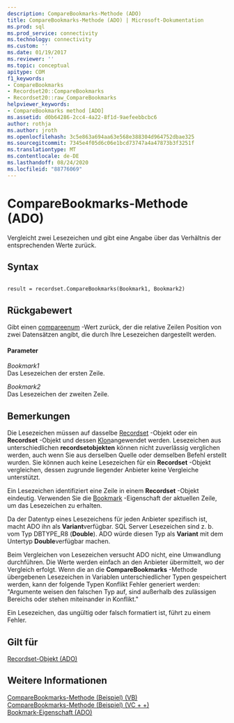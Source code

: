 ```yaml
---
description: CompareBookmarks-Methode (ADO)
title: CompareBookmarks-Methode (ADO) | Microsoft-Dokumentation
ms.prod: sql
ms.prod_service: connectivity
ms.technology: connectivity
ms.custom: ''
ms.date: 01/19/2017
ms.reviewer: ''
ms.topic: conceptual
apitype: COM
f1_keywords:
- CompareBookmarks
- Recordset20::CompareBookmarks
- Recordset20::raw_CompareBookmarks
helpviewer_keywords:
- CompareBookmarks method [ADO]
ms.assetid: d0b64286-2cc4-4a22-8f1d-9aefeebbcbc6
author: rothja
ms.author: jroth
ms.openlocfilehash: 3c5e863a694aa63e568e388304d964752dbae325
ms.sourcegitcommit: 7345e4f05d6c06e1bcd73747a4a47873b3f3251f
ms.translationtype: MT
ms.contentlocale: de-DE
ms.lasthandoff: 08/24/2020
ms.locfileid: "88776069"
---
```

# <a name="comparebookmarks-method-ado"></a>CompareBookmarks-Methode (ADO)
Vergleicht zwei Lesezeichen und gibt eine Angabe über das Verhältnis der entsprechenden Werte zurück.  
  
## <a name="syntax"></a>Syntax  
  
```  
  
result = recordset.CompareBookmarks(Bookmark1, Bookmark2)  
```  
  
## <a name="return-value"></a>Rückgabewert  
 Gibt einen [compareenum](./compareenum.md) -Wert zurück, der die relative Zeilen Position von zwei Datensätzen angibt, die durch Ihre Lesezeichen dargestellt werden.  
  
#### <a name="parameters"></a>Parameter  
 *Bookmark1*  
 Das Lesezeichen der ersten Zeile.  
  
 *Bookmark2*  
 Das Lesezeichen der zweiten Zeile.  
  
## <a name="remarks"></a>Bemerkungen  
 Die Lesezeichen müssen auf dasselbe [Recordset](./recordset-object-ado.md) -Objekt oder ein **Recordset** -Objekt und dessen [Klon](./clone-method-ado.md)angewendet werden. Lesezeichen aus unterschiedlichen **recordsetobjekten** können nicht zuverlässig verglichen werden, auch wenn Sie aus derselben Quelle oder demselben Befehl erstellt wurden. Sie können auch keine Lesezeichen für ein **Recordset** -Objekt vergleichen, dessen zugrunde liegender Anbieter keine Vergleiche unterstützt.  
  
 Ein Lesezeichen identifiziert eine Zeile in einem **Recordset** -Objekt eindeutig. Verwenden Sie die [Bookmark](./bookmark-property-ado.md) -Eigenschaft der aktuellen Zeile, um das Lesezeichen zu erhalten.  
  
 Da der Datentyp eines Lesezeichens für jeden Anbieter spezifisch ist, macht ADO ihn als **Variant**verfügbar. SQL Server Lesezeichen sind z. b. vom Typ DBTYPE_R8 (**Double**). ADO würde diesen Typ als **Variant** mit dem Untertyp **Double**verfügbar machen.  
  
 Beim Vergleichen von Lesezeichen versucht ADO nicht, eine Umwandlung durchführen. Die Werte werden einfach an den Anbieter übermittelt, wo der Vergleich erfolgt. Wenn die an die **CompareBookmarks** -Methode übergebenen Lesezeichen in Variablen unterschiedlicher Typen gespeichert werden, kann der folgende Typen Konflikt Fehler generiert werden: "Argumente weisen den falschen Typ auf, sind außerhalb des zulässigen Bereichs oder stehen miteinander in Konflikt."  
  
 Ein Lesezeichen, das ungültig oder falsch formatiert ist, führt zu einem Fehler.  
  
## <a name="applies-to"></a>Gilt für  
 [Recordset-Objekt (ADO)](./recordset-object-ado.md)  
  
## <a name="see-also"></a>Weitere Informationen  
 [CompareBookmarks-Methode (Beispiel) (VB)](./comparebookmarks-method-example-vb.md)   
 [CompareBookmarks-Methode (Beispiel) (VC + +)](./comparebookmarks-method-example-vc.md)   
 [Bookmark-Eigenschaft (ADO)](./bookmark-property-ado.md)